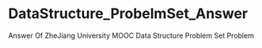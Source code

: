 # DataStructure_ProbelmSet_Answer
Answer Of ZheJiang University MOOC Data Structure Problem Set Problem 

